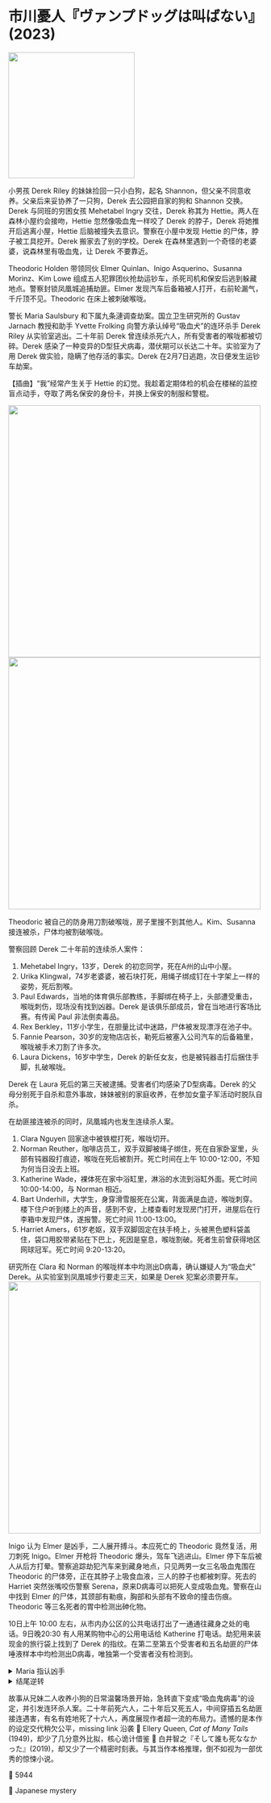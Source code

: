 # 市川憂人『ヴァンプドッグは叫ばない』(2023)

<img src=images/2023_cover.jpg width=250/>

小男孩 Derek Riley 的妹妹捡回一只小白狗，起名 Shannon，但父亲不同意收养。父亲后来妥协养了一只狗，Derek 去公园把自家的狗和 Shannon 交换。Derek 与同班的穷困女孩 Mehetabel Ingry 交往，Derek 称其为 Hettie。两人在森林小屋约会接吻，Hettie 忽然像吸血鬼一样咬了 Derek 的脖子，Derek 将她推开后逃离小屋，Hettie 后脑被撞失去意识。警察在小屋中发现 Hettie 的尸体，脖子被工具挖开。Derek 搬家去了别的学校。Derek 在森林里遇到一个奇怪的老婆婆，说森林里有吸血鬼，让 Derek 不要靠近。

Theodoric Holden 带领同伙 Elmer Quinlan、Inigo Asquerino、Susanna Morinz、Kim Lowe 组成五人犯罪团伙抢劫运钞车，杀死司机和保安后逃到躲藏地点。警察封锁凤凰城追捕劫匪。Elmer 发现汽车后备箱被人打开，右前轮漏气，千斤顶不见。Theodoric 在床上被刺破喉咙。

警长 Maria Saulsbury 和下属九条漣调查劫案。国立卫生研究所的 Gustav Jarnach 教授和助手 Yvette Frolking 向警方承认绰号“吸血犬”的连环杀手 Derek Riley 从实验室逃出。二十年前 Derek 曾连续杀死六人，所有受害者的喉咙都被切碎。Derek 感染了一种变异的D型狂犬病毒，潜伏期可以长达二十年。实验室为了用 Derek 做实验，隐瞒了他存活的事实。Derek 在2月7日逃跑，次日便发生运钞车劫案。

【插曲】“我”经常产生关于 Hettie 的幻觉。我趁着定期体检的机会在楼梯的监控盲点动手，夺取了两名保安的身份卡，并换上保安的制服和警棍。

<img src=images/2023_floor_plan.jpg width=500/>
<img src=images/2023_murder_scene.jpg width=500/>

Theodoric 被自己的防身用刀割破喉咙，房子里搜不到其他人。Kim、Susanna 接连被杀，尸体均被割破喉咙。

警察回顾 Derek 二十年前的连续杀人案件：
<ol>
<li>Mehetabel Ingry，13岁，Derek 的初恋同学，死在A州的山中小屋。</li>
<li>Urika Klingwal，74岁老婆婆，被石块打死，用绳子绑成钉在十字架上一样的姿势，死后割喉。</li>
<li>Paul Edwards，当地的体育俱乐部教练，手脚绑在椅子上，头部遭受重击，喉咙刺伤，现场没有找到凶器。Derek 是该俱乐部成员，曾在当地进行客场比赛。有传闻 Paul 非法倒卖毒品。</li>
<li>Rex Berkley，11岁小学生，在胆量比试中迷路，尸体被发现漂浮在池子中。</li>
<li>Fannie Pearson，30岁的宠物店店长，勒死后被塞入公司汽车的后备箱里，喉咙被手术刀割了许多次。</li>
<li>Laura Dickens，16岁中学生，Derek 的新任女友，也是被钝器击打后捆住手脚，扎破喉咙。</li>
</ol>
Derek 在 Laura 死后的第三天被逮捕。受害者们均感染了D型病毒。Derek 的父母分别死于自杀和意外事故，妹妹被别的家庭收养，在参加女童子军活动时脱队自杀。

在劫匪接连被杀的同时，凤凰城内也发生连续杀人案。
<ol>
<li>Clara Nguyen 回家途中被铁棍打死，喉咙切开。</li>
<li>Norman Reuther，咖啡店员工，双手双脚被绳子绑住，死在自家卧室里，头部有钝器殴打痕迹，喉咙在死后被割开。死亡时间在上午 10:00-12:00，不知为何当日没去上班。</li>
<li>Katherine Wade，裸体死在家中浴缸里，淋浴的水流到浴缸外面。死亡时间 10:00-14:00，与 Norman 相近。</li>
<li>Bart Underhill，大学生，身穿滑雪服死在公寓，背面满是血迹，喉咙刺穿。楼下住户听到楼上的声音，感到不安，上楼查看时发现房门打开，进屋后在行李箱中发现尸体，遂报警。死亡时间 11:00-13:00。</li>
<li>Harriet Amers，61岁老妪，双手双脚固定在扶手椅上，头被黑色塑料袋盖住，袋口用胶带紧贴在下巴上，死因是窒息，喉咙割破。死者生前曾获得地区网球冠军。死亡时间 9:20-13:20。</li>
</ol>
研究所在 Clara 和 Norman 的喉咙样本中均测出D病毒，确认嫌疑人为“吸血犬” Derek。从实验室到凤凰城步行要走三天，如果是 Derek 犯案必须要开车。 

<img src=images/2023_time_table.jpg width=500/>

Inigo 认为 Elmer 是凶手，二人展开搏斗。本应死亡的 Theodoric 竟然复活，用刀刺死 Inigo。Elmer 开枪将 Theodoric 爆头，驾车飞逃进山。Elmer 停下车后被人从后方打晕。警察追踪劫犯汽车来到藏身地点，只见两男一女三名吸血鬼围在 Theodoric 的尸体旁，正在其脖子上吸食血液，三人的脖子也都被刺穿。死去的 Harriet 突然张嘴咬伤警察 Serena，原来D病毒可以把死人变成吸血鬼。警察在山中找到 Elmer 的尸体，其颈部有勒痕，胸部和头部有不致命的撞击伤痕。Theodoric 等三名死者的胃中检测出砷化物。

10日上午 10:00 左右，从市内办公区的公共电话打出了一通通往藏身之处的电话。9日晚20:30 有人用某购物中心的公用电话给 Katherine 打电话。劫犯用来装现金的旅行袋上找到了 Derek 的指纹。在第二至第五个受害者和五名劫匪的尸体唾液样本中均检测出D病毒，唯独第一个受害者没有检测到。

<details><summary>Maria 指认凶手</summary>
D病毒从感染到发作至少要两天，被“吸血犬”咬伤后不可能不到一天就变成吸血鬼，所以劫匪早已感染病毒。Gustav 为了进行病毒研究，十年前休假期间在凤凰城的医院里给患者注入D病毒。五名受害者都曾在十年前住院。
<ol>
<li>Clara 没有感染D病毒，只在喉咙而不是唾液样本中查出D病毒。</li>
<li>Norman 腹部有阑尾炎手术痕迹。</li>
<li>Katherine 女儿十岁，当时在医院生产。（伏线：女儿照片）</li>
<li>Bart 骨折。（伏线：戴石膏照片。）</li>
<li>Harriet 接受膝盖手术。</li>
</ol>
凶手从病历得知五名受害者都是独居。Gustav 教唆一名劫匪杀死其余四人独吞赃款，引发内讧。Gustav 教唆一名受害者杀死 Clara 做诱饵，误导警察以为“吸血犬”进入凤凰城，这样自己就有理由来凤凰城。Norman 双手捆在背后，Bart 不可能自己从内部锁上行李箱，Harriet 不可能把双手绑在椅子扶手上，所以共犯是 Katherine。Katherine 在杀人时遭遇反击，受了致命伤，但在D病毒作用下还能活动。她意识到自己即将死去，回家后用刀割开自己喉咙，把刀丢到浴室外面，并用腰带绑住自己的脚，倒在浴缸里伪造他杀，然后彻底死去。她将淋浴头对准浴缸边缘，让水流到外面，是为了消除浴缸外面的滴血痕迹，做实他杀。
</details>

<details><summary>结尾逆转</summary>
真凶是 Gustav 的女助手 Yvette，她的真实身份是 Derek 的妹妹 Hester Riley，昵称 Hettie（Derek 给第一个女友起了同样的昵称），病毒延缓了二人的衰老。兄妹二人通过 Shannon 感染了D型病毒，后来又传给六名受害者。Hester 杀死六名受害者，动机是为了“保护”哥哥。
<ol>
<li>Derek 舔了 Mehetabel Ingry 的伤口，将其变成吸血鬼。Hester 目睹 Mehetabel 咬了 Derek 的脖子，所以将其杀死。Hester 用锐器而不是更方便的锯子消除 Mehetabel 喉咙上的牙印，是因为她够不到放在高处的锯子（伏线）。</li>
<li>Shannon 舔了 Urika Klingwal。Hester 为了防止 Urika 散播哥哥是吸血鬼的谣言，将其杀死。</li>
<li>Paul 用 Hester 的手帕擦了吸毒的针眼。Paul Edwards 想给 Derek 吃药，被 Hester 杀死。</li>
<li>Hester 杀死 Paul 回屋时被 Rex Berkley 看见。Rex 在胆量比试中晕倒，被 Shannon 舔了伤口。</li>
<li>Fannie Pearson 在路上摸了 Shannon。Hester 担心 Fannie 看出 Shannon 得病的秘密，杀死 Fannie。</li>
<li>Hester 为了防止哥哥被 Laura Dickens 夺走，杀死 Laura。</li>
</ol>

Hester 被收养后杀死真正的 Yvette 并盗用其身份。Hester 通过查论文资料得知了 Gustav 这个人物，辞职加入他所在的医院，并目睹了他向病人输液袋内注射病毒。Hester 要求与 Gustav 合作，二人成为师徒。Hester 私下接触了 Derek 并协助他逃脱。Derek 藏在 Hester 的汽车后备箱里。

D病毒的受害者并不是“在死后仍收到肌肉的电信号”，而是“即使受到致命伤仍活着”。六名受害者真正的死亡时间比预估的时间要早得多，所以10日的不在场证明毫无意义。凶手将受害者捆绑束缚，是为了避免让人觉察到受害者在死后还动过。唯一的例外是第三名受害者 Katherine，凶手采用冲洗的方式掩盖 Katherine 在受到致命伤之后的活动痕迹，是为了避免警方注意到所有受害者都受到捆绑，反而引起怀疑。Hester 用假名在凤凰城租了公寓和车，在9日晚 20:30 从购物中心给 Katherine 打了一通电话看她是否在家，警方在公用电话的一枚硬币上查到了 Hester 常去的宠物店店员的指纹和 Hester 的皮肤细胞，暴露了她当时在凤凰城。Hester 把杀人凶器铁棍藏在外套下面。她能轻易地从两个喉咙样本中拍到病毒图像，是因为病毒附着在采集工具上。

Derek 上学时受到 Theodoric 等人的霸凌，所以 Hester 决定杀掉他们，通过他们身上的D病毒误导警方以为 Derek 在凤凰城。Hester 教唆 Theodoric 在9日给同伙下毒，并为了防止 Theodoric 逃跑，偷偷扎破一个汽车轮胎（没有扎破全部轮胎是为了防止 Theodoric 在没有逃亡手段的绝境下暴走），拿走千斤顶。Elmer 没有喝酒所以没有中毒，另三人虽然中毒，但在D病毒的作用下仍能在10日活动。Theodoric 为了彻底杀死四名同伙，只好效仿二十年前的案件，割喉减少血液供应，停止能量供给。他不知道直接破坏心脏更加有效，是因为二十年前的案子里没有人受到过心脏伤害。

Hester 在凤凰城受到电子大亨 Vincent Neissel 的协助。结尾暗示 Elmer 临终前头部受到重击也是其手下所为。
</details>

故事从兄妹二人收养小狗的日常温馨场景开始，急转直下变成“吸血鬼病毒”的设定，并引发连环杀人案。二十年前死六人，二十年后又死五人，中间穿插五名劫匪接连遇害，有名有姓地死了十六人，再度展现作者超一流的布局力。遗憾的是本作的设定交代稍欠公平，missing link 沿袭 📖 Ellery Queen, <i>Cat of Many Tails</i> (1949)，却少了几分意外比拟，核心诡计借鉴 📖 白井智之『そして誰も死ななかった』(2019)，却又少了一个精密时刻表。与其当作本格推理，倒不如视为一部优秀的惊悚小说。

:link: 5944

:file_folder: Japanese mystery
